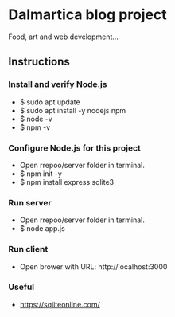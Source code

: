 # Dalmartica blog project
Food, art and web development...

## Instructions

### Install and verify Node.js
* $ sudo apt update
* $ sudo apt install -y nodejs npm
* $ node -v
* $ npm -v

### Configure Node.js for this project
* Open rrepoo/server folder in terminal.
* $ npm init -y
* $ npm install express sqlite3

### Run server
* Open rrepoo/server folder in terminal.
* $ node app.js

### Run client
* Open brower with URL: http://localhost:3000

### Useful
* https://sqliteonline.com/
